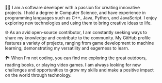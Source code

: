 👨‍💻 I am a software developer with a passion for creating innovative projects. I hold a degree in Computer Science, and have experience in programming languages such as C++, Java, Python, and JavaScript. I enjoy exploring new technologies and using them to bring creative ideas to life.

🌐 As an avid open-source contributor, I am constantly seeking ways to share my knowledge and contribute to the community. My GitHub profile features a variety of projects, ranging from game development to machine learning, demonstrating my versatility and eagerness to learn.

🏞️ When I'm not coding, you can find me exploring the great outdoors, reading books, or playing video games. I am always looking for new challenges and opportunities to grow my skills and make a positive impact on the world through technology.
